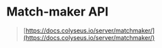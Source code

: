 # Match-maker API

> [https://docs.colyseus.io/server/matchmaker/](https://docs.colyseus.io/server/matchmaker/)


